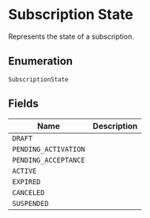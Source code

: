 # Subscription State

Represents the state of a subscription.

## Enumeration

`SubscriptionState`

## Fields

| Name | Description |
|  --- | --- |
| `DRAFT` |  |
| `PENDING_ACTIVATION` |  |
| `PENDING_ACCEPTANCE` |  |
| `ACTIVE` |  |
| `EXPIRED` |  |
| `CANCELED` |  |
| `SUSPENDED` |  |
